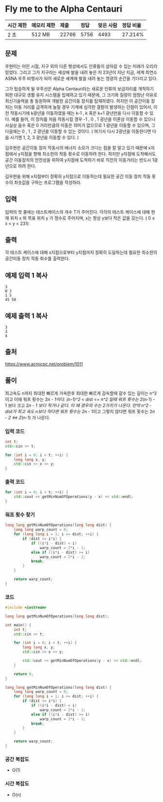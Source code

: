 # Fly me to the Alpha Centauri

| 시간 제한 | 메모리 제한 | 제출  | 정답 | 맞은 사람 | 정답 비율 |
| :-------- | :---------- | :---- | :--- | :-------- | :-------- |
| 2 초      | 512 MB      | 22766 | 5756 | 4493      | 27.214%   |

## 문제

우현이는 어린 시절, 지구 외의 다른 행성에서도 인류들이 살아갈 수 있는 미래가 오리라 믿었다. 그리고 그가 지구라는 세상에 발을 내려 놓은 지 23년이 지난 지금, 세계 최연소 ASNA 우주 비행사가 되어 새로운 세계에 발을 내려 놓는 영광의 순간을 기다리고 있다.

그가 탑승하게 될 우주선은 Alpha Centauri라는 새로운 인류의 보금자리를 개척하기 위한 대규모 생활 유지 시스템을 탑재하고 있기 때문에, 그 크기와 질량이 엄청난 이유로 최신기술력을 총 동원하여 개발한 공간이동 장치를 탑재하였다. 하지만 이 공간이동 장치는 이동 거리를 급격하게 늘릴 경우 기계에 심각한 결함이 발생하는 단점이 있어서, 이전 작동시기에 k광년을 이동하였을 때는 k-1 , k 혹은 k+1 광년만을 다시 이동할 수 있다. 예를 들어, 이 장치를 처음 작동시킬 경우 -1 , 0 , 1 광년을 이론상 이동할 수 있으나 사실상 음수 혹은 0 거리만큼의 이동은 의미가 없으므로 1 광년을 이동할 수 있으며, 그 다음에는 0 , 1 , 2 광년을 이동할 수 있는 것이다. ( 여기서 다시 2광년을 이동한다면 다음 시기엔 1, 2, 3 광년을 이동할 수 있다. )



김우현은 공간이동 장치 작동시의 에너지 소모가 크다는 점을 잘 알고 있기 때문에 x지점에서 y지점을 향해 최소한의 작동 횟수로 이동하려 한다. 하지만 y지점에 도착해서도 공간 이동장치의 안전성을 위하여 y지점에 도착하기 바로 직전의 이동거리는 반드시 1광년으로 하려 한다.

김우현을 위해 x지점부터 정확히 y지점으로 이동하는데 필요한 공간 이동 장치 작동 횟수의 최솟값을 구하는 프로그램을 작성하라.

## 입력

입력의 첫 줄에는 테스트케이스의 개수 T가 주어진다. 각각의 테스트 케이스에 대해 현재 위치 x 와 목표 위치 y 가 정수로 주어지며, x는 항상 y보다 작은 값을 갖는다. ( 0 ≤ x < y < 231)

## 출력

각 테스트 케이스에 대해 x지점으로부터 y지점까지 정확히 도달하는데 필요한 최소한의 공간이동 장치 작동 회수를 출력한다.



## 예제 입력 1 복사

```
3
0 3
1 5
45 50
```

## 예제 출력 1 복사

```
3
3
4
```



## 출처

<https://www.acmicpc.net/problem/1011>



## 풀이

최고속도 n까지 최대한 빠르게 가속한후 최대한 빠르게 감속할때 갈수 있는 길이는 n^2이고 이때 워프 횟수는 2*n - 1이다.
(n-1)^2 < dist <= n^2 일때 워프 횟수는 2*(n-1) - 1 보다 크고 2*n - 1 보다 작거나 같다.
이 때 경우의 수는 2가지가 나온다.
만약 n^2 - dist가 최고 속도 n보다 작다면 워프 횟수는 2*n - 1이고
그렇지 않다면 워프 횟수는 2*n - 2 <=> 2*(n-1) 가 나온다.

### 입력 코드

``` C++
int t;
std::cin >> t;

for (int i = 0; i < t; ++i) {
    long long x, y;
    std::cin >> x >> y;
}
```

### 출력 코드

``` C++
for (int i = 0; i < t; ++i) {
    std::cout << getMinNumOfOperations(y - x) << std::endl;
}
```

### 워프 횟수 찾기

``` C++
long long getMinNumOfOperations(long long dist) {
    long long warp_count = 0;
    for (long long i = 1; i <= dist; ++i) {
        if (dist <= i*i) {
            if ((i*i - dist) < i)
                warp_count = 2*i - 1;
            else if ((i*i - dist) >= i)
                warp_count = 2*i - 2;
            break;
        }
    }

    return warp_count;
}
```

### 코드

``` C++
#include <iostream>

long long getMinNumOfOperations(long long dist);

int main() {
    int t;
    std::cin >> t;

    for (int i = 0; i < t; ++i) {
        long long x, y;
        std::cin >> x >> y;

        std::cout << getMinNumOfOperations(y - x) << std::endl;
    }

    return 0;
}

long long getMinNumOfOperations(long long dist) {
    long long warp_count = 0;
    for (long long i = 1; i <= dist; ++i) {
        if (dist <= i*i) {
            if ((i*i - dist) < i)
                warp_count = 2*i - 1;
            else if ((i*i - dist) >= i)
                warp_count = 2*i - 2;
            break;
        }
    }

    return warp_count;
}

```

### 공간 복잡도

- O(1)

### 시간 복잡도

- O(n)
